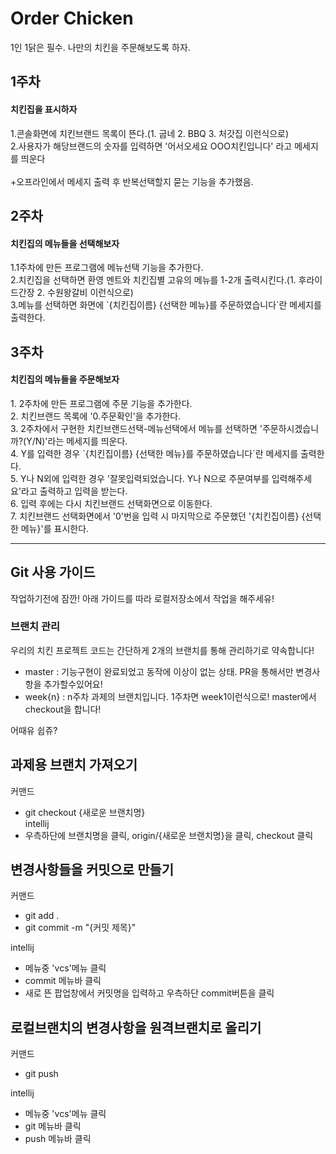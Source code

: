 # Order Chicken
1인 1닭은 필수. 나만의 치킨을 주문해보도록 하자.
## 1주차
<h4>치킨집을 표시하자</h4>
1.콘솔화면에 치킨브랜드 목록이 뜬다.(1. 굽네 2. BBQ 3. 처갓집 이런식으로)<br>
2.사용자가 해당브랜드의 숫자를 입력하면 '어서오세요 OOO치킨입니다' 라고 메세지를 띄운다<br>
<br>
+오프라인에서 메세지 출력 후 반복선택할지 묻는 기능을 추가했음.

## 2주차
<h4>치킨집의 메뉴들을 선택해보자</h4>
1.1주차에 만든 프로그램에 메뉴선택 기능을 추가한다.<br>
2.치킨집을 선택하면 환영 멘트와 치킨집별 고유의 메뉴를 1-2개 출력시킨다.(1. 후라이드간장 2. 수원왕갈비 이런식으로)<br>
3.메뉴를 선택하면 화면에 `{치킨집이름} {선택한 메뉴}를 주문하였습니다`란 메세지를 출력한다.<br>

## 3주차
<h4>치킨집의 메뉴들을 주문해보자</h4>
1. 2주차에 만든 프로그램에 주문 기능을 추가한다.<br>
2. 치킨브랜드 목록에 '0.주문확인'을 추가한다.<br>
3. 2주차에서 구현한 치킨브랜드선택-메뉴선택에서 메뉴를 선택하면 '주문하시겠습니까?(Y/N)'라는 메세지를 띄운다.<br>
4. Y를 입력한 경우 `{치킨집이름} {선택한 메뉴}를 주문하였습니다`란 메세지를 출력한다.<br>
5. Y나 N외에 입력한 경우 '잘못입력되었습니다. Y나 N으로 주문여부를 입력해주세요'라고 출력하고 입력을 받는다.<br>
6. 입력 후에는 다시 치킨브랜드 선택화면으로 이동한다.<br>
7. 치킨브랜드 선택화면에서 '0'번을 입력 시 마지막으로 주문했던 '{치킨집이름} {선택한 메뉴}'를 표시한다.<br>

---

## Git 사용 가이드
작업하기전에 잠깐! 아래 가이드를 따라 로컬저장소에서 작업을 해주세유!

### 브랜치 관리
우리의 치킨 프로젝트 코드는 간단하게 2개의 브랜치를 통해 관리하기로 약속합니다!<br>
- master : 기능구현이 완료되었고 동작에 이상이 없는 상태. PR을 통해서만 변경사항을 추가할수있어요!
- week{n} : n주차 과제의 브랜치입니다. 1주차면 week1이런식으로! master에서 checkout을 합니다!

어때유 쉽쥬?<br>

## 과제용 브랜치 가져오기
커맨드<br>
- git checkout {새로운 브랜치명}<br>
intellij<br>
- 우측하단에 브랜치명을 클릭, origin/{새로운 브랜치명}을 클릭, checkout 클릭<br>

## 변경사항들을 커밋으로 만들기
커맨드<br>
- git add .<br>
- git commit -m "{커밋 제목}"<br>

intellij<br>
- 메뉴중 'vcs'메뉴 클릭
- commit 메뉴바 클릭
- 새로 뜬 팝업창에서 커밋명을 입력하고 우측하단 commit버튼을 클릭
 
 ## 로컬브랜치의 변경사항을 원격브랜치로 올리기
 커맨드<br>
 - git push
 
 intellij<br>
 - 메뉴중 'vcs'메뉴 클릭
 - git 메뉴바 클릭
 - push 메뉴바 클릭
